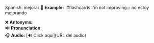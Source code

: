 

Spanish: mejorar
📌 **Example:**   #flashcards 
I'm not improving::: no estoy mejorando
<!--SR:!2025-03-29,3,250!2025-03-29,3,250-->
❌ **Antonyms:**  
🔊 **Pronunciation:**  
🎧 **Audio:** [🔊 Click aquí](URL del audio)

